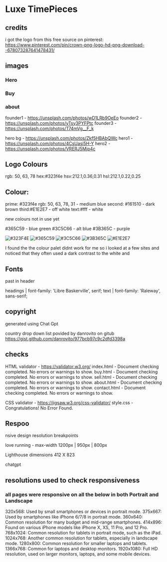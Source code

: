 # Luxe TimePieces


## credits

i got the logo from this free source on pinterest: https://www.pinterest.com/pin/crown-png-logo-hd-png-download--678073287641478431/

## images

### Hero

### Buy

### about

founder1 - https://unsplash.com/photos/wD1LRb9OeEo
founder2 - https://unsplash.com/photos/yTsy3PYFPtc
founder3 - https://unsplash.com/photos/T74mVg__F_k



hero bg - https://unsplash.com/photos/Zkf5HBAbQWc
hero1 - https://unsplash.com/photos/4CsUasi5H-Y
hero2 - https://unsplash.com/photos/VRERJ5Mjp4c

## Logo Colours
rgb: 50, 63, 78
hex:#323f4e
hsv:212.1,0.36,0.31
hsl:212.1,0.22,0.25

## Colour:
prime: #323f4e rgb: 50, 63, 78, 31 - medium blue
second: #161510 - dark brown
third:#E1E2E7 - off white
text:#fff - white

new colours not in use yet

#365C59 - blue green
#3C5C66 - alt blue
#3B365C - purple

![#323F4E](https://placehold.it/150x40/323f4e/FFFFFF?text=323f4e)
![#365C59](https://placehold.it/150x40/365C59/FFFFFF?text=365C59)
![#3C5C66](https://placehold.it/150x40/3C5C66/FFFFFF?text=3C5C66)
![#3B365C](https://placehold.it/150x40/3B365C/FFFFFF?text=3B365C)
![#E1E2E7](https://placehold.it/150x40/E1E2E7/FFFFFF?text=E1E2E7)


I found the the colour palet didnt work for me so i looked at a few sites and noticed that they often used a dark contrast to the white and 

## Fonts
past in header
<link rel="preconnect" href="https://fonts.googleapis.com">
<link rel="preconnect" href="https://fonts.gstatic.com" crossorigin>
<link href="https://fonts.googleapis.com/css2?family=Libre+Baskerville&family=Raleway:wght@200&display=swap" rel="stylesheet"> 

headings  | font-family: 'Libre Baskerville', serif;
text  | font-family: 'Raleway', sans-serif;

## copyright

generated using Chat Gpt

country drop down list povided by danrovito on gitub https://gist.github.com/danrovito/977bcb97c9c2dfd3398a

## checks

HTML validator - https://validator.w3.org/
index.html - Document checking completed. No errors or warnings to show.
buy.html - Document checking completed. No errors or warnings to show.
sell.html - Document checking completed. No errors or warnings to show.
about.html - Document checking completed. No errors or warnings to show.
contact.html - Document checking completed. No errors or warnings to show.

CSS validator - https://jigsaw.w3.org/css-validator/
style.css - Congratulations! No Error Found.



## Respoo
nsive design resolution breakpoints

love running - max-width 1200px | 950px | 800px

Lighthouse
dimensions
412 X 823

chatgpt

## resolutions used to check responsiveness
### all pages were responsive on all the below in both Portrait and Landscape
320x568: Used by small smartphones or devices in portrait mode.
375x667: Used by smartphones like iPhone 6/7/8 in portrait mode.
360x640: Common resolution for many budget and mid-range smartphones.
414x896: Found on various iPhone models like iPhone X, XS, 11 Pro, and 12 Pro.
768x1024: Common resolution for tablets in portrait mode, such as the iPad.
1024x768: Another common resolution for tablets, especially in landscape mode.
1280x800: Common resolution for smaller laptops and tablets.
1366x768: Common for laptops and desktop monitors.
1920x1080: Full HD resolution, used on larger monitors, laptops, and some mobile devices.
